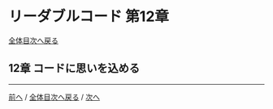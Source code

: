 # リーダブルコード 第12章
[全体目次へ戻る](index.md)

## 12章 コードに思いを込める

***

[前へ](c11.md) /
[全体目次へ戻る](index.md) /
[次へ](c13.md)
